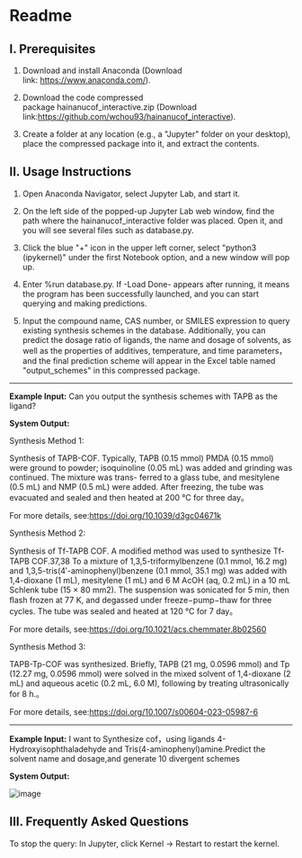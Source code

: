 # Readme

## I. Prerequisites

1. Download and install Anaconda (Download link: https://www.anaconda.com/).

2. Download the code compressed package hainanucof_interactive.zip (Download link:https://github.com/wchou93/hainanucof_interactive).

3. Create a folder at any location (e.g., a "Jupyter" folder on your desktop), place the compressed package into it, and extract the contents.

## II. Usage Instructions

1. Open Anaconda Navigator, select Jupyter Lab, and start it.

2. On the left side of the popped-up Jupyter Lab web window, find the path where the hainanucof_interactive folder was placed. Open it, and you will see several files such as database.py.

3. Click the blue "+" icon in the upper left corner, select "python3 (ipykernel)" under the first Notebook option, and a new window will pop up.

4. Enter %run database.py. If -Load Done- appears after running, it means the program has been successfully launched, and you can start querying and making predictions.

5. Input the compound name, CAS number, or SMILES expression to query existing synthesis schemes in the database. Additionally, you can predict the dosage ratio of ligands, the name and dosage of solvents, as well as the properties of additives, temperature, and time parameters，and the final prediction scheme will appear in the Excel table named "output_schemes" in this compressed package.

---

**Example Input:**  Can you output the synthesis schemes with TAPB as the ligand?

**System Output:**  

Synthesis Method 1:

Synthesis of TAPB-COF. Typically, TAPB (0.15 mmol) PMDA (0.15 mmol) were ground to powder; isoquinoline (0.05 mL) was added and grinding was continued. The mixture was trans- ferred to a glass tube, and mesitylene (0.5 mL) and NMP (0.5 mL) were added. After freezing, the tube was evacuated and sealed and then heated at 200 °C for three day。

For more details, see:https://doi.org/10.1039/d3gc04671k

Synthesis Method 2:

Synthesis of Tf-TAPB COF. A modiﬁed method was used to synthesize Tf-TAPB COF.37,38 To a mixture of 1,3,5-triformylbenzene (0.1 mmol, 16.2 mg) and 1,3,5-tris(4′-aminophenyl)benzene (0.1 mmol, 35.1 mg) was added with 1,4-dioxane (1 mL), mesitylene (1 mL) and 6 M AcOH (aq, 0.2 mL) in a 10 mL Schlenk tube (15 × 80 mm2). The suspension was sonicated for 5 min, then ﬂash frozen at 77 K, and degassed under freeze−pump−thaw for three cycles. The tube was sealed and heated at 120 °C for 7 day。

For more details, see:https://doi.org/10.1021/acs.chemmater.8b02560

Synthesis Method 3:

TAPB-Tp-COF was synthesized. Briefly, TAPB (21 mg, 0.0596 mmol) and Tp (12.27 mg, 0.0596 mmol) were solved in the mixed solvent of 1,4-dioxane (2 mL) and aqueous acetic (0.2 mL, 6.0 M), following by treating ultrasonically for 8 h.。

For more details, see:https://doi.org/10.1007/s00604-023-05987-6

---

**Example Input:** I want to Synthesize cof，using ligands 4-Hydroxyisophthaladehyde  and Tris(4-aminophenyl)amine.Predict the solvent name and dosage,and generate 10 divergent schemes 

**System Output:**

![image](https://github.com/user-attachments/assets/633f877a-28ee-4003-898f-e76daa26facf)


## Ⅲ. Frequently Asked Questions

To stop the query: In Jupyter, click Kernel → Restart to restart the kernel.
